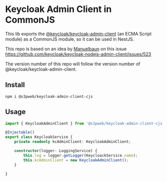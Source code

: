 # Keycloak Admin Client in CommonJS

This lib exports the [@keycloak/keycloak-admin-client](https://www.npmjs.com/package/@keycloak/keycloak-admin-client) 
(an ECMA Script module) as a CommonJS module, so it can be used in NestJS.

This repo is based on an idea by [Manuelbaun](https://github.com/Manuelbaun) on this issue https://github.com/keycloak/keycloak-nodejs-admin-client/issues/523

The version number of this repo will follow the version number of @keycloak/keycloak-admin-client.

## Install

```shell
npm i @s3pweb/keycloak-admin-client-cjs
```

## Usage

```ts
import { KeycloakAdminClient } from '@s3pweb/keycloak-admin-client-cjs';

@Injectable()
export class KeycloakService {
    private readonly kcAdminClient: KeycloakAdminClient;

    constructor(logger: LoggingService) {
        this.log = logger.getLogger(KeycloackService.name);
        this.kcAdminClient = new KeycloakAdminClient();
    }

}
```
